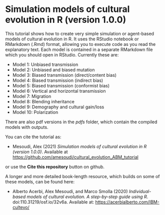 # Simulation models of cultural evolution in R (version 1.0.0)

This tutorial shows how to create very simple simulation or agent-based models of cultural evolution in R. It uses the RStudio notebook or RMarkdown (.Rmd) format, allowing you to execute code as you read the explanatory text. Each model is contained in a separate RMarkdown file which you should open in RStudio. Currently these are:

* Model 1: Unbiased transmission
* Model 2: Unbiased and biased mutation
* Model 3: Biased transmission (direct/content bias)
* Model 4: Biased transmission (indirect bias)
* Model 5: Biased transmission (conformist bias)
* Model 6: Vertical and horizontal transmission
* Model 7: Migration
* Model 8: Blending inheritance
* Model 9: Demography and cultural gain/loss
* Model 10: Polarization

There are also pdf versions in the *pdfs* folder, which contain the compiled models with outputs.


You can cite the tutorial as:

* Mesoudi, Alex (2021) *Simulation models of cultural evolution in R (version 1.0.0)*. Available at https://github.com/amesoudi/cultural_evolution_ABM_tutorial

or use the **Cite this repository** button on github.


A longer and more detailed book-length resource, which builds on some of these models, can be found here:

* Alberto Acerbi, Alex Mesoudi, and Marco Smolla (2020) *Individual-based models of cultural evolution. A step-by-step guide using R*. doi:110.31219/osf.io/32v6a. Available at: https://acerbialberto.com/IBM-cultevo/
